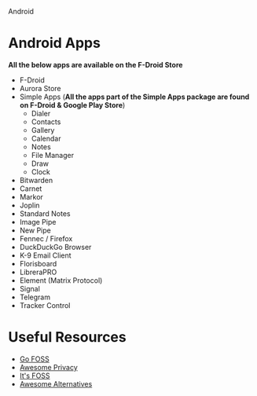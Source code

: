 Android

# Android Apps 

**All the below apps are available on the F-Droid Store**

- F-Droid
- Aurora Store
- Simple Apps (**All the apps part of the Simple Apps package are found on F-Droid & Google Play Store**)
	- Dialer
	- Contacts
	- Gallery
	- Calendar
	- Notes 
	- File Manager
	- Draw
	- Clock
- Bitwarden
- Carnet
- Markor
- Joplin
- Standard Notes
- Image Pipe
- New Pipe
- Fennec / Firefox 
- DuckDuckGo Browser
- K-9 Email Client
- Florisboard
- LibreraPRO
- Element (Matrix Protocol)
- Signal 
- Telegram
- Tracker Control

# Useful Resources

- [Go FOSS](https://gofoss.today/)
- [Awesome Privacy](https://github.com/pluja/awesome-privacy)
- [It's FOSS](https://itsfoss.com/)
- [Awesome Alternatives](https://codeberg.org/hydis/awesome-alternatives)